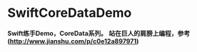 # SwiftCoreDataDemo
**Swift练手Demo，CoreData系列。**
**站在巨人的肩膀上编程，参考(http://www.jianshu.com/p/c0e12a897971)**



